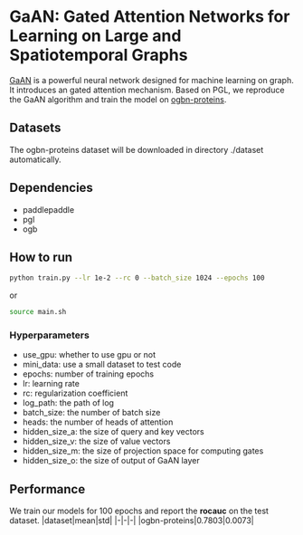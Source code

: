 # GaAN: Gated Attention Networks for Learning on Large and Spatiotemporal Graphs

[GaAN](https://arxiv.org/abs/1803.07294) is a powerful neural network designed for machine learning on graph. It introduces an gated attention mechanism. Based on PGL, we reproduce the GaAN algorithm and train the model on [ogbn-proteins](https://ogb.stanford.edu/docs/nodeprop/#ogbn-proteins).

## Datasets
The ogbn-proteins dataset will be downloaded in directory ./dataset automatically.

## Dependencies
- paddlepaddle
- pgl
- ogb

## How to run
```bash
python train.py --lr 1e-2 --rc 0 --batch_size 1024 --epochs 100
```

or
```bash
source main.sh
```

### Hyperparameters
- use_gpu: whether to use gpu or not
- mini_data: use a small dataset to test code
- epochs: number of training epochs
- lr: learning rate
- rc: regularization coefficient
- log_path: the path of log
- batch_size: the number of batch size
- heads: the number of heads of attention
- hidden_size_a: the size of query and key vectors
- hidden_size_v: the size of value vectors
- hidden_size_m: the size of projection space for computing gates
- hidden_size_o: the size of output of GaAN layer 

## Performance
We train our models for 100 epochs and report the **rocauc** on the test dataset.
|dataset|mean|std|
|-|-|-|
|ogbn-proteins|0.7803|0.0073|
